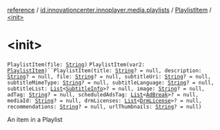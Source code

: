 [reference](../../index.md) / [id.innovationcenter.innoplayer.media.playlists](../index.md) / [PlaylistItem](index.md) / [&lt;init&gt;](./-init-.md)

# &lt;init&gt;

`PlaylistItem(file: `[`String`](https://kotlinlang.org/api/latest/jvm/stdlib/kotlin/-string/index.html)`)`
`PlaylistItem(var2: `[`PlaylistItem`](index.md)`)``PlaylistItem(title: `[`String`](https://kotlinlang.org/api/latest/jvm/stdlib/kotlin/-string/index.html)`? = null, description: `[`String`](https://kotlinlang.org/api/latest/jvm/stdlib/kotlin/-string/index.html)`? = null, file: `[`String`](https://kotlinlang.org/api/latest/jvm/stdlib/kotlin/-string/index.html)`? = null, subtitleUri: `[`String`](https://kotlinlang.org/api/latest/jvm/stdlib/kotlin/-string/index.html)`? = null, subtitleMimeType: `[`String`](https://kotlinlang.org/api/latest/jvm/stdlib/kotlin/-string/index.html)`? = null, subtitleLanguage: `[`String`](https://kotlinlang.org/api/latest/jvm/stdlib/kotlin/-string/index.html)`? = null, subtitleList: `[`List`](https://kotlinlang.org/api/latest/jvm/stdlib/kotlin.collections/-list/index.html)`<`[`SubtitleInfo`](../../id.innovationcenter.innoplayer.media.captions/-subtitle-info/index.md)`>? = null, image: `[`String`](https://kotlinlang.org/api/latest/jvm/stdlib/kotlin/-string/index.html)`? = null, adTag: `[`String`](https://kotlinlang.org/api/latest/jvm/stdlib/kotlin/-string/index.html)`? = null, scheduledAdsTag: `[`List`](https://kotlinlang.org/api/latest/jvm/stdlib/kotlin.collections/-list/index.html)`<`[`AdBreak`](../../id.innovationcenter.innoplayer.media.ads/-ad-break/index.md)`>? = null, mediaId: `[`String`](https://kotlinlang.org/api/latest/jvm/stdlib/kotlin/-string/index.html)`? = null, drmLicenses: `[`List`](https://kotlinlang.org/api/latest/jvm/stdlib/kotlin.collections/-list/index.html)`<`[`DrmLicense`](../../id.innovationcenter.innoplayer.media.drm/-drm-license/index.md)`>? = null, recommendations: `[`String`](https://kotlinlang.org/api/latest/jvm/stdlib/kotlin/-string/index.html)`? = null, urlThumbnails: `[`String`](https://kotlinlang.org/api/latest/jvm/stdlib/kotlin/-string/index.html)`? = null)`

An item in a Playlist

